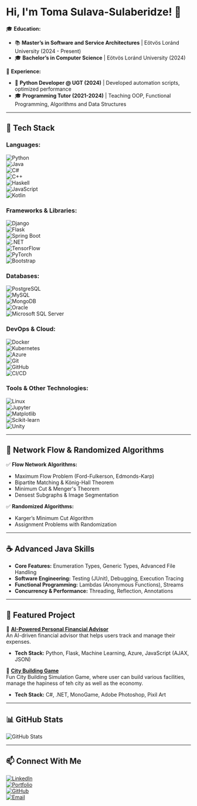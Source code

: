 # Hi, I'm Toma Sulava-Sulaberidze! 👋

🎓 **Education:**  
- 📚 **Master’s in Software and Service Architectures** | Eötvös Loránd University (2024 - Present)  
- 🎓 **Bachelor’s in Computer Science** | Eötvös Loránd University (2024)  

💼 **Experience:**  
- 🏢 **Python Developer @ UGT (2024)** | Developed automation scripts, optimized performance  
- 🎓 **Programming Tutor (2021-2024)** | Teaching OOP, Functional Programming, Algorithms and Data Structures  

---

## 🔧 Tech Stack  

### **Languages:**  
![Python](https://img.shields.io/badge/Python-3776AB?style=flat&logo=python&logoColor=white)  
![Java](https://img.shields.io/badge/Java-007396?style=flat&logo=java&logoColor=white)  
![C#](https://img.shields.io/badge/C%23-239120?style=flat&logo=c-sharp&logoColor=white)  
![C++](https://img.shields.io/badge/C++-00599C?style=flat&logo=cplusplus&logoColor=white)  
![Haskell](https://img.shields.io/badge/Haskell-5D4F85?style=flat&logo=haskell&logoColor=white)  
![JavaScript](https://img.shields.io/badge/JavaScript-F7DF1E?style=flat&logo=javascript&logoColor=black)  
![Kotlin](https://img.shields.io/badge/Kotlin-0095D5?style=flat&logo=kotlin&logoColor=white)  

### **Frameworks & Libraries:**  
![Django](https://img.shields.io/badge/Django-092E20?style=flat&logo=django&logoColor=white)  
![Flask](https://img.shields.io/badge/Flask-000000?style=flat&logo=flask&logoColor=white)  
![Spring Boot](https://img.shields.io/badge/Spring_Boot-6DB33F?style=flat&logo=spring-boot&logoColor=white)  
![.NET](https://img.shields.io/badge/.NET-512BD4?style=flat&logo=dotnet&logoColor=white)  
![TensorFlow](https://img.shields.io/badge/TensorFlow-FF6F00?style=flat&logo=tensorflow&logoColor=white)  
![PyTorch](https://img.shields.io/badge/PyTorch-EE4C2C?style=flat&logo=pytorch&logoColor=white)  
![Bootstrap](https://img.shields.io/badge/Bootstrap-7952B3?style=flat&logo=bootstrap&logoColor=white)  

### **Databases:**  
![PostgreSQL](https://img.shields.io/badge/PostgreSQL-336791?style=flat&logo=postgresql&logoColor=white)  
![MySQL](https://img.shields.io/badge/MySQL-4479A1?style=flat&logo=mysql&logoColor=white)  
![MongoDB](https://img.shields.io/badge/MongoDB-47A248?style=flat&logo=mongodb&logoColor=white)  
![Oracle](https://img.shields.io/badge/Oracle-F80000?style=flat&logo=oracle&logoColor=white)  
![Microsoft SQL Server](https://img.shields.io/badge/SQL%20Server-CC2927?style=flat&logo=microsoftsqlserver&logoColor=white)  

### **DevOps & Cloud:**  
![Docker](https://img.shields.io/badge/Docker-2496ED?style=flat&logo=docker&logoColor=white)  
![Kubernetes](https://img.shields.io/badge/Kubernetes-326CE5?style=flat&logo=kubernetes&logoColor=white)  
![Azure](https://img.shields.io/badge/Azure-0078D4?style=flat&logo=microsoft-azure&logoColor=white)  
![Git](https://img.shields.io/badge/Git-F05032?style=flat&logo=git&logoColor=white)  
![GitHub](https://img.shields.io/badge/GitHub-181717?style=flat&logo=github&logoColor=white)  
![CI/CD](https://img.shields.io/badge/CI/CD-000000?style=flat&logo=githubactions&logoColor=white)  

### **Tools & Other Technologies:**  
![Linux](https://img.shields.io/badge/Linux-FCC624?style=flat&logo=linux&logoColor=black)  
![Jupyter](https://img.shields.io/badge/Jupyter-F37626?style=flat&logo=jupyter&logoColor=white)  
![Matplotlib](https://img.shields.io/badge/Matplotlib-11557C?style=flat&logo=python&logoColor=white)  
![Scikit-learn](https://img.shields.io/badge/Scikit--learn-F7931E?style=flat&logo=scikit-learn&logoColor=white)  
![Unity](https://img.shields.io/badge/Unity-000000?style=flat&logo=unity&logoColor=white)  

---

## 🔀 Network Flow & Randomized Algorithms  
✅ **Flow Network Algorithms:**  
- Maximum Flow Problem (Ford-Fulkerson, Edmonds-Karp)  
- Bipartite Matching & König-Hall Theorem  
- Minimum Cut & Menger's Theorem  
- Densest Subgraphs & Image Segmentation  

✅ **Randomized Algorithms:**  
- Karger’s Minimum Cut Algorithm  
- Assignment Problems with Randomization  

---

## ☕ Advanced Java Skills  
- **Core Features:** Enumeration Types, Generic Types, Advanced File Handling  
- **Software Engineering:** Testing (JUnit), Debugging, Execution Tracing  
- **Functional Programming:** Lambdas (Anonymous Functions), Streams  
- **Concurrency & Performance:** Threading, Reflection, Annotations  

---

## 🚀 Featured Project
📌 **[AI-Powered Personal Financial Advisor](https://github.com/Tomler123/AI-Powered-Perwonal-Financial-Advisor)**  
An AI-driven financial advisor that helps users track and manage their expenses.  
- **Tech Stack:** Python, Flask, Machine Learning, Azure, JavaScript (AJAX, JSON)  

📌 **[City Building Game](https://github.com/Tomler123/City-Building-Game)**  
Fun City Building Simulation Game, where user can build various facilities, manage the hapiness of teh city as well as the economy.  
- **Tech Stack:** C#, .NET, MonoGame, Adobe Photoshop, Pixil Art  

---

## 📊 GitHub Stats  
![GitHub Stats](https://github-readme-streak-stats.herokuapp.com/?user=Tomler123&theme=radical&hide_border=true)  


---

## 📫 Connect With Me  
[![LinkedIn](https://img.shields.io/badge/LinkedIn-0077B5?style=flat&logo=linkedin&logoColor=white)](https://www.linkedin.com/in/toma-sulava-sulaberidze/)  
[![Portfolio](https://img.shields.io/badge/Portfolio-Website-orange)](https://tomler123.github.io/personal-website/)  
[![GitHub](https://img.shields.io/badge/GitHub-Tomler123-black?style=flat&logo=github)](https://github.com/Tomler123)  
[![Email](https://img.shields.io/badge/Email-toma.sulava.sulaberidze%40gmail.com-red)](mailto:toma.sulava.sulaberidze@gmail.com)  
